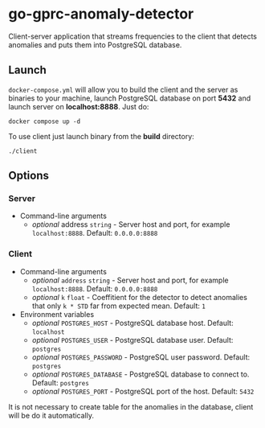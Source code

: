 # go-gprc-anomaly-detector

Client-server application that streams frequencies to the client that detects anomalies and puts them into PostgreSQL database.

## Launch

`docker-compose.yml` will allow you to build the client and the server as binaries to your machine, launch PostgreSQL database on port **5432** and launch server on **localhost:8888**. Just do:

```shell
docker compose up -d
```

To use client just launch binary from the **build** directory:

```shell
./client
```

## Options

### Server

- Command-line arguments
  - _optional_ address `string` - Server host and port, for example `localhost:8888`. Default: `0.0.0.0:8888`

### Client

- Command-line arguments
  - _optional_ `address` `string` - Server host and port, for example `localhost:8888`. Default: `0.0.0.0:8888`
  - _optional_ `k` `float` - Coeffitient for the detector to detect anomalies that only `k * STD` far from expected mean. Default: `1`
- Environment variables
  - _optional_ `POSTGRES_HOST` - PostgreSQL database host. Default: `localhost`
  - _optional_ `POSTGRES_USER` - PostgreSQL database user. Default: `postgres`
  - _optional_ `POSTGRES_PASSWORD` - PostgreSQL user password. Default: `postgres`
  - _optional_ `POSTGRES_DATABASE` - PostgreSQL database to connect to. Default: `postgres`
  - _optional_ `POSTGRES_PORT` - PostgreSQL port of the host. Default: `5432`

It is not necessary to create table for the anomalies in the database, client will be do it automatically.
